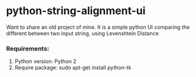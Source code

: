 # python-string-alignment-ui
Want to share an old project of mine.
It is a simple python UI comparing the different between two input string, using Levenshtein Distance

### Requirements:
1. Python version: Python 2
2. Require package: sudo apt-get install python-tk

